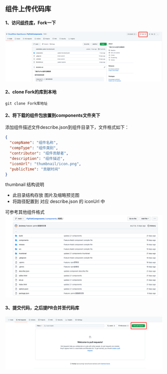 ## 组件上传代码库

#### 1、访问[组件库](https://github.com/CloudWise-OpenSource/FlyFishComponents)，Fork一下

![image](./imgs/44cc17a4-bfe3-449b-8f11-e2113be5fdf7.png)

#### 2、clone Fork的库到本地

```
git clone Fork库地址
```

#### 2、将下载的组件包放置到components文件夹下

添加组件描述文件describe.json到组件目录下，文件格式如下：

```json
{
  "compName": "组件名称",
  "compType": "组件类别",
  "contributor": "组件贡献者",
  "description": "组件描述",
  "iconUrl": "thumbnail/icon.png",
  "publicTime": "贡献时间"
}
```

thumbnail 结构说明

- 此目录结构存放 图片及缩略预览图
- 将路径配置到 对应 describe.json 的 iconUrl 中

可参考其他组件格式
![image](./imgs/template.png)

#### 3、提交代码，之后提PR合并至代码库

![image](./imgs/82862b4e-eea4-4eb5-a16a-f253a709fb2b.png)
